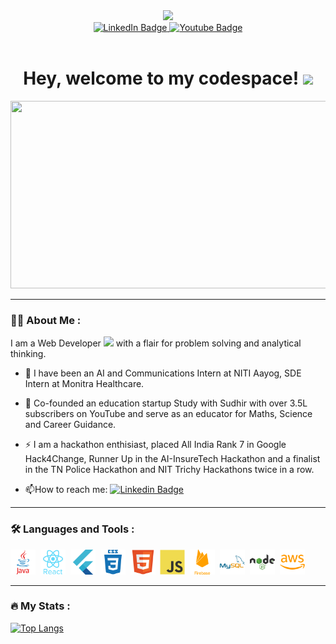 <div id="header" align="center">
  <img src="https://media.giphy.com/media/v1.Y2lkPTc5MGI3NjExcXQwYXA4d3Q5NG41eXI0NTFmcGdkNHBicXA3YnBqbGd2eWN6Mm9nciZlcD12MV9pbnRlcm5hbF9naWZfYnlfaWQmY3Q9Zw/8jwzWsjZA6LgEcPhZV/giphy.gif" width="100"/>
</div>

<div id="badges" align="center">
  <a href="https://www.linkedin.com/in/tejaswini-uma-sudhir/">
    <img src="https://img.shields.io/badge/LinkedIn-blue?style=for-the-badge&logo=linkedin&logoColor=white" alt="LinkedIn Badge"/>
  </a>
  <a href="https://www.youtube.com/c/StudywithSudhir">
    <img src="https://img.shields.io/badge/YouTube-red?style=for-the-badge&logo=youtube&logoColor=white" alt="Youtube Badge"/>
  </a>
</div>

<div id="views" align="center">
<img src="https://komarev.com/ghpvc/?username=tejucodes10&style=flat-square&color=blue" alt=""/>
</div>

<div id = "hey" align="center">
<h1>
  Hey, welcome to my codespace!
  <img src="https://media.giphy.com/media/hvRJCLFzcasrR4ia7z/giphy.gif" width="30px"/>
</h1>
</div>

<div align="center">
  <img src="https://media.giphy.com/media/v1.Y2lkPTc5MGI3NjExYjY2MTVxMXA0M3hyZXk2ZGFqenhxdDB5cGpvMGJwNHBqdGwyMGg0aSZlcD12MV9pbnRlcm5hbF9naWZfYnlfaWQmY3Q9Zw/b3EbJ9l2eAVp2LmeN4/giphy.gif" width="600" height="300"/>
</div>

---

### :woman_technologist: About Me :

I am a Web Developer <img src="https://media.giphy.com/media/WUlplcMpOCEmTGBtBW/giphy.gif" width="30"> with a flair for problem solving and analytical thinking. 

- :telescope: I have been an AI and Communications Intern at NITI Aayog, SDE Intern at Monitra Healthcare. 

- :seedling: Co-founded an education startup Study with Sudhir with over 3.5L subscribers on YouTube and serve as an educator for Maths, Science and Career Guidance. 

- :zap: I am a hackathon enthisiast, placed All India Rank 7 in Google Hack4Change, Runner Up in the AI-InsureTech Hackathon and a finalist in the TN Police Hackathon and NIT Trichy Hackathons twice in a row.  

- :mailbox:How to reach me: [![Linkedin Badge](https://img.shields.io/badge/-LINKEDIN-blue?style=flat&logo=Linkedin&logoColor=white)]("https://www.linkedin.com/in/tejaswini-uma-sudhir/")

---

### :hammer_and_wrench: Languages and Tools :

<div>
  <img src="https://github.com/devicons/devicon/blob/master/icons/java/java-original-wordmark.svg" title="Java" alt="Java" width="40" height="40"/>&nbsp;
  <img src="https://github.com/devicons/devicon/blob/master/icons/react/react-original-wordmark.svg" title="React" alt="React" width="40" height="40"/>&nbsp;
  <img src="https://github.com/devicons/devicon/blob/master/icons/flutter/flutter-original.svg" title="Flutter" alt="Flutter" width="40" height="40"/>&nbsp;
  <img src="https://github.com/devicons/devicon/blob/master/icons/css3/css3-plain-wordmark.svg"  title="CSS3" alt="CSS" width="40" height="40"/>&nbsp;
  <img src="https://github.com/devicons/devicon/blob/master/icons/html5/html5-original.svg" title="HTML5" alt="HTML" width="40" height="40"/>&nbsp;
  <img src="https://github.com/devicons/devicon/blob/master/icons/javascript/javascript-original.svg" title="JavaScript" alt="JavaScript" width="40" height="40"/>&nbsp;
  <img src="https://github.com/devicons/devicon/blob/master/icons/firebase/firebase-plain-wordmark.svg" title="Firebase" alt="Firebase" width="40" height="40"/>&nbsp;
  <img src="https://github.com/devicons/devicon/blob/master/icons/mysql/mysql-original-wordmark.svg" title="MySQL"  alt="MySQL" width="40" height="40"/>&nbsp;
  <img src="https://github.com/devicons/devicon/blob/master/icons/nodejs/nodejs-original-wordmark.svg" title="NodeJS" alt="NodeJS" width="40" height="40"/>&nbsp;
  <img src="https://github.com/devicons/devicon/blob/master/icons/amazonwebservices/amazonwebservices-plain-wordmark.svg" title="AWS" alt="AWS" width="40" height="40"/>&nbsp;
</div>

---

### :fire: My Stats :

[![Top Langs](https://github-readme-stats.vercel.app/api/top-langs/?username=tejucodes10&layout=compact&theme=vision-friendly-dark)](https://github.com/anuraghazra/github-readme-stats)

